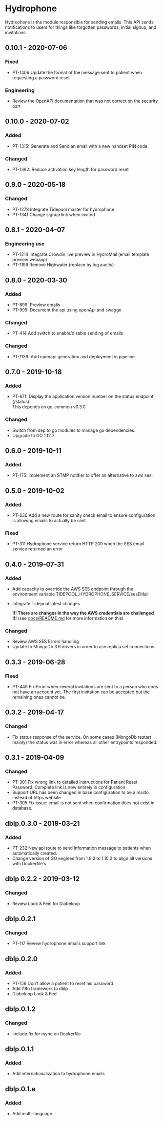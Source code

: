 # Hydrophone

Hydrophone is the module responsible for sending emails.
This API sends notifications to users for things like forgotten passwords, initial signup, and invitations.

## 0.10.1 - 2020-07-06
### Fixed 
- PT-1406 Update the format of the message sent to patient when requesting a password reset
### Engineering
- Review the OpenAPI documentation that was not correct on the security part

## 0.10.0 - 2020-07-02
### Added
- PT-1315: Generate and Send an email with a new handset PIN code
### Changed
- PT-1382: Reduce activation key length for password reset

## 0.9.0 - 2020-05-18
### Changed
- PT-1278 Integrate Tidepool master for hydrophone
- PT-1341 Change signup link when invited

## 0.8.1 - 2020-04-07
### Engineering use
- PT-1214 integrate Crowdin live preview in HydroMail (email template preview webapp)
- PT-1199 Remove Highwater (replace by log audits)

## 0.8.0 - 2020-03-30
### Added
- PT-899: Preview emails
- PT-995: Document the api using openApi and swaggo
### Changed
- PT-414 Add switch to enable/disable sending of emails

### Changed
- PT-1139: Add openapi generation and deployment in pipeline

## 0.7.0 - 2019-10-18
### Added
- PT-671: Display the application version number on the status endpoint (/status).  
  This depends on go-common v0.3.0
### Changed
- Switch from dep to go modules to manage go dependencies.
- Upgrade to GO 1.12.7

## 0.6.0 - 2019-10-11
### Added
- PT-175: implement an STMP notifier to offer an alternative to aws ses.

## 0.5.0 - 2019-10-02
### Added
- PT-636 Add a new route for sanity check email to ensure configuration is allowing emails to actually be sent

### Fixed
- PT-311 Hydrophone service return HTTP 200 when the SES email service returned an error

## 0.4.0 - 2019-07-31
### Added
- Add capacity to override the AWS SES endpoint through the environment variable TIDEPOOL_HYDROPHONE_SERVICE/sesEMail
- Integrate Tidepool latest changes

  __!!! There are changes in the way the AWS credentials are challenged !!!__ (see [docs/README.md](docs/README.md) for more information on this)

### Changed
- Review AWS SES Errors handling
- Update to MongoDb 3.6 drivers in order to use replica set connections

## 0.3.3 - 2019-06-28
### Fixed
- PT-449 Fix Error when several invitations are sent to a person who does not have an account yet. The first invitation can be accepted but the remaining ones cannot be.

## 0.3.2 - 2019-04-17

### Changed
- Fix status response of the service. On some cases (MongoDb restart mainly) the status was in error whereas all other entrypoints responded.

## 0.3.1 - 2019-04-09

### Changed
- PT-301 Fix wrong link to detailed instructions for Patient Reset Password. Complete link is now entirely in configuration
- Support URL has been changed in base configuration to be a mailto instead of https website
- PT-305 Fix issue: email is not sent when confirmation does not exist in database.

## dblp.0.3.0 - 2019-03-21

### Added
- PT-232 New api route to send information message to patients when automatically created.
- Change version of GO engines from 1.9.2 to 1.10.2 to align all versions with Dockerfile's

## dblp 0.2.2 - 2019-03-12

### Changed
- Review Look & Feel for Diabeloop

## dblp.0.2.1

### Changed
- PT-117 Review hydrophone emails support link

## dblp.0.2.0

### Added
- PT-156 Don't allow a patient to reset his password
- Add I18n framework to dblp
- Diabeloop Look & Feel

## dblp.0.1.2

### Changed
- Include fix for rsync on Dockerfile

## dblp.0.1.1

### Added
- Add internationalization to hydrophone emails

## dblp.0.1.a

### Added
- Add multi-language
